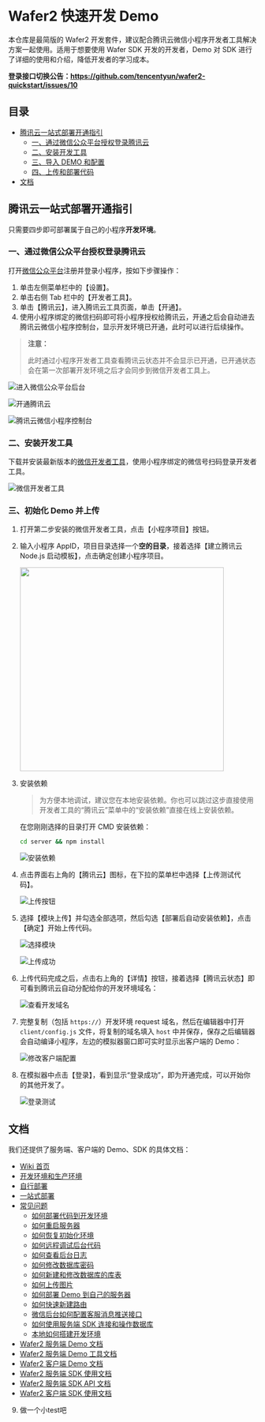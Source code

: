 # Wafer2 快速开发 Demo

本仓库是最简版的 Wafer2 开发套件，建议配合腾讯云微信小程序开发者工具解决方案一起使用。适用于想要使用 Wafer SDK 开发的开发者，Demo 对 SDK 进行了详细的使用和介绍，降低开发者的学习成本。

**登录接口切换公告：https://github.com/tencentyun/wafer2-quickstart/issues/10**

## 目录

- [腾讯云一站式部署开通指引](#腾讯云一站式部署开通指引)
  - [一、通过微信公众平台授权登录腾讯云](#一通过微信公众平台授权登录腾讯云)
  - [二、安装开发工具](#二安装开发工具)
  - [三、导入 DEMO 和配置](#三导入-demo-和配置)
  - [四、上传和部署代码](#四上传和部署代码)
- [文档](#文档)

## 腾讯云一站式部署开通指引

只需要四步即可部署属于自己的小程序**开发环境**。

### 一、通过微信公众平台授权登录腾讯云

打开[微信公众平台](https://mp.weixin.qq.com)注册并登录小程序，按如下步骤操作：

1. 单击左侧菜单栏中的【设置】。
2. 单击右侧 Tab 栏中的【开发者工具】。
3. 单击【腾讯云】，进入腾讯云工具页面，单击【开通】。
4. 使用小程序绑定的微信扫码即可将小程序授权给腾讯云，开通之后会自动进去腾讯云微信小程序控制台，显示开发环境已开通，此时可以进行后续操作。

> **注意：**
>
> 此时通过小程序开发者工具查看腾讯云状态并不会显示已开通，已开通状态会在第一次部署开发环境之后才会同步到微信开发者工具上。

![进入微信公众平台后台](https://mc.qcloudimg.com/static/img/a3ca2891b23cfce7d3678cd05a4e14fe/13.jpg)

![开通腾讯云](https://mc.qcloudimg.com/static/img/53e34b52e098ee3a0a02ecc8fbb68a54/14.jpg)

![腾讯云微信小程序控制台](https://mc.qcloudimg.com/static/img/032d0b2b99dfcfdf4234db911e93b60f/15.png)

### 二、安装开发工具

下载并安装最新版本的[微信开发者工具](https://mp.weixin.qq.com/debug/wxadoc/dev/devtools/download.html)，使用小程序绑定的微信号扫码登录开发者工具。

![微信开发者工具](https://mc.qcloudimg.com/static/img/4fd45bb5c74eed92b031fbebf8600bd2/1.png)

### 三、初始化 Demo 并上传

1. 打开第二步安装的微信开发者工具，点击【小程序项目】按钮。

2. 输入小程序 AppID，项目目录选择一个**空的目录**，接着选择【建立腾讯云 Node.js 启动模板】，点击确定创建小程序项目。

   <img src="https://mc.qcloudimg.com/static/img/b5e57e41bab97b6b01f4de03ccfc8acc/image.png" width="413px">

3. 安装依赖

   > 为方便本地调试，建议您在本地安装依赖。你也可以跳过这步直接使用开发者工具的“腾讯云”菜单中的“安装依赖”直接在线上安装依赖。

   在您刚刚选择的目录打开 CMD 安装依赖：

   ```bash
   cd server && npm install
   ```

   ![安装依赖](https://mc.qcloudimg.com/static/img/f39248e665fd0915e041da67e5970b7f/12.png)

4. 点击界面右上角的【腾讯云】图标，在下拉的菜单栏中选择【上传测试代码】。

   ![上传按钮](https://mc.qcloudimg.com/static/img/8480bbc02b097bac0d511c334b731e12/5.png)

5. 选择【模块上传】并勾选全部选项，然后勾选【部署后自动安装依赖】，点击【确定】开始上传代码。

   ![选择模块](https://user-images.githubusercontent.com/3380894/30306412-8df08f4e-97aa-11e7-9a5b-7ab82c58c63d.png)

   ![上传成功](https://mc.qcloudimg.com/static/img/a78431b42d0edf0bddae0b85ef00d40f/7.png)

6. 上传代码完成之后，点击右上角的【详情】按钮，接着选择【腾讯云状态】即可看到腾讯云自动分配给你的开发环境域名：

   ![查看开发域名](https://mc.qcloudimg.com/static/img/04a97a0551d28a25aa066352e74e0443/8.png)

7. 完整复制（包括 `https://`）开发环境 request 域名，然后在编辑器中打开 `client/config.js` 文件，将复制的域名填入 `host` 中并保存，保存之后编辑器会自动编译小程序，左边的模拟器窗口即可实时显示出客户端的 Demo：

   ![修改客户端配置](https://mc.qcloudimg.com/static/img/397c68210ef2113721608dd2506f8f12/9.png)

8. 在模拟器中点击【登录】，看到显示“登录成功”，即为开通完成，可以开始你的其他开发了。

   ![登录测试](https://mc.qcloudimg.com/static/img/7102752e343d9d8791564b2ffc9d8308/10.png)

## 文档

我们还提供了服务端、客户端的 Demo、SDK 的具体文档：

- [Wiki 首页](https://github.com/tencentyun/wafer2-startup/wiki)
- [开发环境和生产环境](https://github.com/tencentyun/wafer2-startup/wiki/%E5%BC%80%E5%8F%91%E7%8E%AF%E5%A2%83%E5%92%8C%E7%94%9F%E4%BA%A7%E7%8E%AF%E5%A2%83)
- [自行部署](https://github.com/tencentyun/wafer2-startup/wiki/%E8%87%AA%E8%A1%8C%E9%83%A8%E7%BD%B2)
- [一站式部署](https://github.com/tencentyun/wafer2-startup/blob/master/README.md)
- [常见问题](https://github.com/tencentyun/wafer2-startup/wiki/%E5%B8%B8%E8%A7%81%E9%97%AE%E9%A2%98)
  - [如何部署代码到开发环境](https://github.com/tencentyun/wafer2-startup/wiki/%E5%B8%B8%E8%A7%81%E9%97%AE%E9%A2%98#%E5%A6%82%E4%BD%95%E9%83%A8%E7%BD%B2%E4%BB%A3%E7%A0%81%E5%88%B0%E5%BC%80%E5%8F%91%E7%8E%AF%E5%A2%83)
  - [如何重启服务器](https://github.com/tencentyun/wafer2-startup/wiki/%E5%B8%B8%E8%A7%81%E9%97%AE%E9%A2%98#%E5%A6%82%E4%BD%95%E9%87%8D%E5%90%AF%E6%9C%8D%E5%8A%A1%E5%99%A8)
  - [如何恢复初始化环境](https://github.com/tencentyun/wafer2-startup/wiki/%E5%B8%B8%E8%A7%81%E9%97%AE%E9%A2%98#%E5%A6%82%E4%BD%95%E6%81%A2%E5%A4%8D%E5%88%9D%E5%A7%8B%E5%8C%96%E7%8E%AF%E5%A2%83)
  - [如何远程调试后台代码](https://github.com/tencentyun/wafer2-startup/wiki/%E5%B8%B8%E8%A7%81%E9%97%AE%E9%A2%98#%E5%A6%82%E4%BD%95%E8%BF%9C%E7%A8%8B%E8%B0%83%E8%AF%95%E5%90%8E%E5%8F%B0%E4%BB%A3%E7%A0%81)
  - [如何查看后台日志](https://github.com/tencentyun/wafer2-startup/wiki/%E5%B8%B8%E8%A7%81%E9%97%AE%E9%A2%98#%E5%A6%82%E4%BD%95%E6%9F%A5%E7%9C%8B%E5%90%8E%E5%8F%B0%E6%97%A5%E5%BF%97)
  - [如何修改数据库密码](https://github.com/tencentyun/wafer2-startup/wiki/%E5%B8%B8%E8%A7%81%E9%97%AE%E9%A2%98#%E5%A6%82%E4%BD%95%E4%BF%AE%E6%94%B9%E6%95%B0%E6%8D%AE%E5%BA%93%E5%AF%86%E7%A0%81)
  - [如何新建和修改数据库的库表](https://github.com/tencentyun/wafer2-startup/wiki/%E5%B8%B8%E8%A7%81%E9%97%AE%E9%A2%98#%E5%A6%82%E4%BD%95%E6%96%B0%E5%BB%BA%E5%92%8C%E4%BF%AE%E6%94%B9%E6%95%B0%E6%8D%AE%E5%BA%93%E7%9A%84%E5%BA%93%E8%A1%A8)
  - [如何上传图片](https://github.com/tencentyun/wafer2-startup/wiki/%E5%B8%B8%E8%A7%81%E9%97%AE%E9%A2%98#%E5%A6%82%E4%BD%95%E4%B8%8A%E4%BC%A0%E5%9B%BE%E7%89%87)
  - [如何部署 Demo 到自己的服务器](https://github.com/tencentyun/wafer2-startup/wiki/%E5%B8%B8%E8%A7%81%E9%97%AE%E9%A2%98#%E5%A6%82%E4%BD%95%E9%83%A8%E7%BD%B2-demo-%E5%88%B0%E8%87%AA%E5%B7%B1%E7%9A%84%E6%9C%8D%E5%8A%A1%E5%99%A8)
  - [如何快速新建路由](https://github.com/tencentyun/wafer2-startup/wiki/%E5%B8%B8%E8%A7%81%E9%97%AE%E9%A2%98#%E5%A6%82%E4%BD%95%E5%BF%AB%E9%80%9F%E6%96%B0%E5%BB%BA%E8%B7%AF%E7%94%B1)
  - [微信后台如何配置客服消息推送接口](https://github.com/tencentyun/wafer2-startup/wiki/%E5%B8%B8%E8%A7%81%E9%97%AE%E9%A2%98#%E5%BE%AE%E4%BF%A1%E5%90%8E%E5%8F%B0%E5%A6%82%E4%BD%95%E9%85%8D%E7%BD%AE%E5%AE%A2%E6%9C%8D%E6%B6%88%E6%81%AF%E6%8E%A8%E9%80%81%E6%8E%A5%E5%8F%A3)
  - [如何使用服务端 SDK 连接和操作数据库](https://github.com/tencentyun/wafer2-startup/wiki/%E5%B8%B8%E8%A7%81%E9%97%AE%E9%A2%98#%E5%A6%82%E4%BD%95%E4%BD%BF%E7%94%A8%E6%9C%8D%E5%8A%A1%E7%AB%AF-sdk-%E8%BF%9E%E6%8E%A5%E5%92%8C%E6%93%8D%E4%BD%9C%E6%95%B0%E6%8D%AE%E5%BA%93)
  - [本地如何搭建开发环境](https://github.com/tencentyun/wafer2-startup/wiki/%E5%B8%B8%E8%A7%81%E9%97%AE%E9%A2%98#%E6%9C%AC%E5%9C%B0%E5%A6%82%E4%BD%95%E6%90%AD%E5%BB%BA%E5%BC%80%E5%8F%91%E7%8E%AF%E5%A2%83)
- [Wafer2 服务端 Demo 文档](./server/README.md)
- [Wafer2 服务端 Demo 工具文档](./server/tools.md)
- [Wafer2 客户端 Demo 文档](./client/README.md)
- [Wafer2 服务端 SDK 使用文档](https://github.com/tencentyun/wafer2-node-sdk/blob/master/README.md)
- [Wafer2 服务端 SDK API 文档](https://github.com/tencentyun/wafer2-node-sdk/blob/master/API.md)
- [Wafer2 客户端 SDK 使用文档](https://github.com/tencentyun/wafer2-client-sdk/blob/master/README.md)

9. 做一个小test吧

